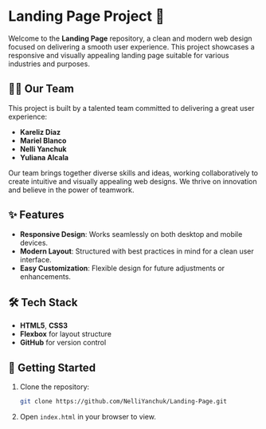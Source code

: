 # Landing Page Project 🎨

Welcome to the **Landing Page** repository, a clean and modern web design focused on delivering a smooth user experience. This project showcases a responsive and visually appealing landing page suitable for various industries and purposes.

## 👩‍💻 Our Team

This project is built by a talented team committed to delivering a great user experience:

- **Kareliz Diaz**
- **Mariel Blanco**
- **Nelli Yanchuk**
- **Yuliana Alcala**

Our team brings together diverse skills and ideas, working collaboratively to create intuitive and visually appealing web designs. We thrive on innovation and believe in the power of teamwork.

## ✨ Features

- **Responsive Design**: Works seamlessly on both desktop and mobile devices.
- **Modern Layout**: Structured with best practices in mind for a clean user interface.
- **Easy Customization**: Flexible design for future adjustments or enhancements.

## 🛠️ Tech Stack

- **HTML5**, **CSS3**
- **Flexbox** for layout structure
- **GitHub** for version control

## 🚀 Getting Started

1. Clone the repository:
    ```bash
    git clone https://github.com/NelliYanchuk/Landing-Page.git
    ```
2. Open `index.html` in your browser to view.
